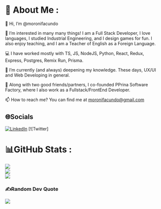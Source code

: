 # 💫 About Me :

👋 Hi, I’m @moronifacundo

👀 I’m interested in many many things! I am a Full Stack Developer, I love languages, I studied Industrial Engineering, and I design games for fun. I also enjoy teaching, and I am a Teacher of English as a Foreign Language.

💻 I have worked mostly with TS, JS, NodeJS, Python, React, Redux, Express, Postgres, Remix Run, Prisma.

🌱 I’m currently (and always) deepening my knowledge. These days, UX/UI and Web Developing in general.

💞️ Along with two good friends/partners, I co-founded PPrina Software Factory, where I also work as a Fullstack/FrontEnd Developer.

📫 How to reach me? You can find me at moronifacundo@gmail.com

## 🌐Socials
[![LinkedIn](https://img.shields.io/badge/LinkedIn-%230077B5.svg?logo=linkedin&logoColor=white)](https://linkedin.com/in/moronifacundo) [![Twitter]

# 📊GitHub Stats :
![](https://github-readme-stats.vercel.app/api?username=moronifacundo&theme=react&hide_border=true&include_all_commits=true&count_private=true)<br/>
![](https://github-readme-streak-stats.herokuapp.com/?user=moronifacundo&theme=react&hide_border=true)<br/>
![](https://github-readme-stats.vercel.app/api/top-langs/?username=moronifacundo&theme=react&hide_border=true&include_all_commits=true&count_private=true&layout=compact)

### ✍️Random Dev Quote
![](https://quotes-github-readme.vercel.app/api?type=horizontal&theme=radical)
